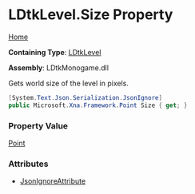 # LDtkLevel\.Size Property

[Home](../../../README.md)

**Containing Type**: [LDtkLevel](../README.md)

**Assembly**: LDtkMonogame\.dll

  
 Gets world size of the level in pixels\. 

```csharp
[System.Text.Json.Serialization.JsonIgnore]
public Microsoft.Xna.Framework.Point Size { get; }
```

### Property Value

[Point](https://docs.microsoft.com/en-us/dotnet/api/microsoft.xna.framework.point)

### Attributes

* [JsonIgnoreAttribute](https://docs.microsoft.com/en-us/dotnet/api/system.text.json.serialization.jsonignoreattribute)

